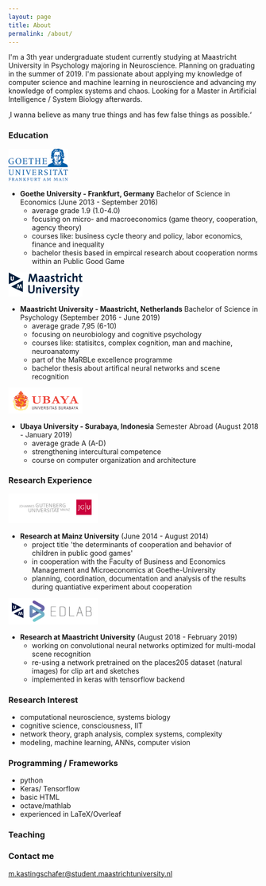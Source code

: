 ```yaml
---
layout: page
title: About
permalink: /about/
---
```


I'm a 3th year undergraduate student currently studying at Maastricht University in Psychology majoring in Neuroscience. Planning on graduating in the summer of 2019. I'm passionate about applying my knowledge of computer science and machine learning in neuroscience and advancing my knowledge of complex systems and chaos. Looking for a Master in Artificial Intelligence / System Biology afterwards. 

‚I wanna believe as many true things and has few false things as possible.‘

### Education

<img src="/assets/Goethe.png" width="120"> 

* **Goethe University - Frankfurt, Germany** Bachelor of Science in Economics (June 2013 - September 2016)
  - average grade 1.9 (1.0-4.0)
  - focusing on micro- and macroeconomics (game theory, cooperation, agency theory)
  - courses like: business cycle theory and policy, labor economics, finance and inequality
  - bachelor thesis based in empircal research about cooperation norms within an Public Good Game

<img src="/assets/Maasi.png" width="150"> 

* **Maastricht University - Maastricht, Netherlands** Bachelor of Science in Psychology (September 2016 - June 2019)
  - average grade 7,95 (6-10)
  - focusing on neurobiology and cognitive psychology
  - courses like: statisitcs, complex cognition, man and machine, neuroanatomy
  - part of the MaRBLe excellence programme
  - bachelor thesis about artifical neural networks and scene recognition
  
<img src="/assets/ubaya.png" width="150"> 
  
* **Ubaya University - Surabaya, Indonesia** Semester Abroad (August 2018 - January 2019)
  - average grade A (A-D) 
  - strengthening intercultural competence
  - course on computer organization and architecture

### Research Experience

<img src="/assets/JGU2.jpg" width="180">   

* **Research at Mainz University** (June 2014 - August 2014)
  - project title 'the determinants of cooperation and behavior of children in public good games'
  - in cooperation with the Faculty of Business and Economics Management and Microeconomics at Goethe-University
  - planning, coordination, documentation and analysis of the results during quantiative experiment about cooperation
 
<img src="/assets/EDLAB-logo-UM2.jpg" width="180">   

* **Research at Maastricht University** (August 2018 - February 2019)
  - working on convolutional neural networks optimized for multi-modal scene recognition
  - re-using a network pretrained on the places205 dataset (natural images) for clip art and sketches
  - implemented in keras with tensorflow backend

### Research Interest
  - computational neuroscience, systems biology
  - cognitive science, consciousness, IIT
  - network theory, graph analysis, complex systems, complexity
  - modeling, machine learning, ANNs, computer vision
  
### Programming / Frameworks
  - python
  - Keras/ Tensorflow
  - basic HTML
  - octave/mathlab
  - experienced in LaTeX/Overleaf

### Teaching


### Contact me
[m.kastingschafer@student.maastrichtuniversity.nl](mailto:m.kastingschafer@student.maastrichtuniversity.nl)
